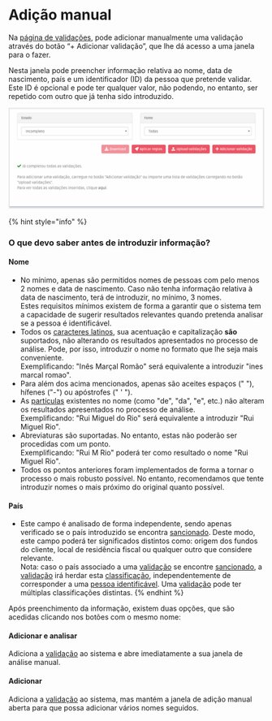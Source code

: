 # Adição manual

Na [página de validações](./), pode adicionar manualmente uma validação através do botão “+ Adicionar validação”, que lhe dá acesso a uma janela para o fazer.

Nesta janela pode preencher informação relativa ao nome, data de nascimento, país e um identificador (ID) da pessoa que pretende validar.  Este ID é opcional e pode ter qualquer valor, não podendo, no entanto, ser repetido com outro que já tenha sido introduzido.&#x20;

![](../../.gitbook/assets/add-validation.gif)

{% hint style="info" %}
### O que devo saber antes de introduzir informação?

#### Nome

* No mínimo, apenas são permitidos nomes de pessoas com pelo menos 2 nomes e data de nascimento. Caso não tenha informação relativa à data de nascimento, terá de introduzir, no mínimo, 3 nomes. \
  Estes requisitos mínimos existem de forma a garantir que o sistema tem a capacidade de sugerir resultados relevantes quando pretenda analisar se a pessoa é identificável.&#x20;
* Todos os [caracteres latinos](https://en.wikipedia.org/wiki/ISO/IEC\_8859-1), sua acentuação e capitalização **são** suportados, não alterando os resultados apresentados no processo de análise. Pode, por isso, introduzir o nome no formato que lhe seja mais conveniente. \
  Exemplificando:  "Inês Marçal Romão" será equivalente a introduzir "ines marcal romao".
* Para além dos acima mencionados,  apenas são aceites espaços (" "), hífenes ("-") ou apóstrofes (" ' ").  &#x20;
* As [partículas](https://www.irn.mj.pt/IRN/sections/irn/a\_registral/registo-civil/docs-do-civil/dar-o-nome/) existentes no nome (como "de", "da", "e", etc.) não alteram os resultados apresentados no processo de análise. \
  Exemplificando:  "Rui Miguel do Rio" será equivalente a introduzir "Rui Miguel Rio".
* Abreviaturas são suportadas. No entanto, estas não poderão ser procedidas com um ponto.\
  Exemplificando:  "Rui M Rio" poderá ter como resultado o nome "Rui Miguel Rio".
* Todos os pontos anteriores foram implementados de forma a tornar o processo o mais robusto possível. No entanto, recomendamos que tente introduzir nomes o mais próximo do original quanto possível.

#### País

* Este campo é analisado de forma independente, sendo apenas verificado se o país introduzido se encontra [sancionado](../../glossario/glossario-aplicacao.md#pais-sancionado). Deste modo, este campo poderá ter significados distintos como: origem dos fundos do cliente, local de residência fiscal ou qualquer outro que considere relevante.\
  Nota: caso o país associado a uma [validação](../../glossario/glossario-aplicacao.md#validacao) se encontre [sancionado](../../glossario/glossario-aplicacao.md#pais-sancionado), a [validação](../../glossario/glossario-aplicacao.md#validacao) irá herdar esta [classificação](../../glossario/glossario-aplicacao.md#classificacao), independentemente de corresponder a uma [pessoa identificável](../../glossario/glossario-aplicacao.md#pessoa-identificavel). Uma [validação](../../glossario/glossario-aplicacao.md#validacao) pode ter múltiplas classificações distintas.&#x20;
{% endhint %}

Após preenchimento da informação, existem duas opções, que são acedidas clicando nos botões com o mesmo nome:

#### Adicionar e analisar

Adiciona a [validação](../../glossario/glossario-aplicacao.md#sancionado) ao sistema e abre imediatamente a sua janela de análise manual.

#### Adicionar&#x20;

Adiciona a [validação](../../glossario/glossario-aplicacao.md#validacao) ao sistema, mas mantém a janela de adição manual aberta para que possa adicionar vários nomes seguidos.

